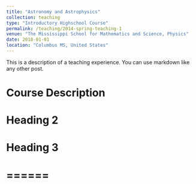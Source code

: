 ```yaml
---
title: "Astronomy and Astrophysics"
collection: teaching
type: "Introductory Highschool Course"
permalink: /teaching/2014-spring-teaching-1
venue: "The Mississippi School for Mathematics and Science, Physics"
date: 2018-01-01
location: "Columbus MS, United States"
---
```


This is a description of a teaching experience. You can use markdown like any other post.

Course Description
======

 Heading 2
======

# Heading 3
# ======
